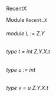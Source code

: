 RecentX

Module  `` Recent.X `` 

###### module L := Z.Y

###### type t = int Z.Y.X.t

###### type u := int

###### type v = u Z.Y.X.t

